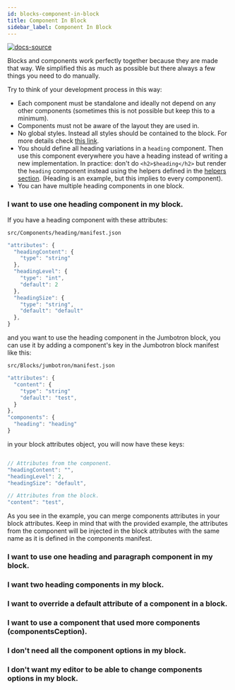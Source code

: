 ```yaml
---
id: blocks-component-in-block
title: Component In Block
sidebar_label: Component In Block
---
```


[![docs-source](https://img.shields.io/badge/source-eigthshift--frontend--libs-yellow?style=for-the-badge&logo=javascript&labelColor=2a2a2a)](https://github.com/infinum/eightshift-frontend-libs/tree/develop/blocks/init/src/blocks/)

Blocks and components work perfectly together because they are made that way. We simplified this as much as possible but there always a few things you need to do manually.

Try to think of your development process in this way:

- Each component must be standalone and ideally not depend on any other components (sometimes this is not possible but keep this to a minimum).
- Components must not be aware of the layout they are used in.
- No global styles. Instead all styles should be contained to the block. For more details check [this link](writing-styles).
- You should define all heading variations in a `heading` component. Then use this component everywhere you have a heading instead of writing a new implementation. In practice: don't do `<h2>$heading</h2>` but render the `heading` component instead using the helpers defined in the [helpers section](). (Heading is an example, but this implies to every component).
- You can have multiple heading components in one block.

### I want to use one heading component in my block.

If you have a heading component with these attributes:


`src/Components/heading/manifest.json`
```js
"attributes": {
  "headingContent": {
    "type": "string"
  },
  "headingLevel": {
    "type": "int",
    "default": 2
  },
  "headingSize": {
    "type": "string",
    "default": "default"
  },
}
```

and you want to use the heading component in the Jumbotron block, you can use it by adding a component's key in the Jumbotron block manifest like this:

`src/Blocks/jumbotron/manifest.json`

```js
"attributes": {
  "content": {
    "type": "string"
    "default": "test",
  }
},
"components": {
  "heading": "heading"
}
```

in your block attributes object, you will now have these keys:

```js

// Attributes from the component.
"headingContent": "",
"headingLevel": 2,
"headingSize": "default",

// Attributes from the block.
"content": "test",
```

As you see in the example, you can merge components attributes in your block attributes. Keep in mind that with the provided example, the attributes from the component will be injected in the block attributes with the same name as it is defined in the components manifest.

### I want to use one heading and paragraph component in my block.

### I want two heading components in my block.

### I want to override a default attribute of a component in a block.

### I want to use a component that used more components (componentsCeption).

### I don't need all the component options in my block.

### I don't want my editor to be able to change components options in my block.
